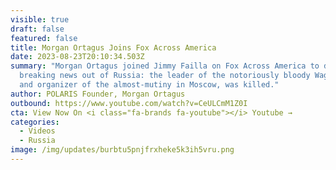 ```yaml
---
visible: true
draft: false
featured: false
title: Morgan Ortagus Joins Fox Across America
date: 2023-08-23T20:10:34.503Z
summary: "Morgan Ortagus joined Jimmy Failla on Fox Across America to discuss
  breaking news out of Russia: the leader of the notoriously bloody Wagner Group
  and organizer of the almost-mutiny in Moscow, was killed."
author: POLARIS Founder, Morgan Ortagus
outbound: https://www.youtube.com/watch?v=CeULCmM1Z0I
cta: View Now On <i class="fa-brands fa-youtube"></i> Youtube →
categories:
  - Videos
  - Russia
image: /img/updates/burbtu5pnjfrxheke5k3ih5vru.png
---
```

